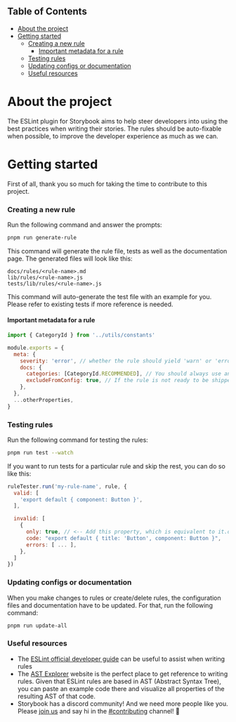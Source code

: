 ## Table of Contents

- [About the project](#about-the-project)
- [Getting started](#getting-started)
  - [Creating a new rule](#creating-a-new-rule)
    - [Important metadata for a rule](#important-metadata-for-a-rule)
  - [Testing rules](#testing-rules)
  - [Updating configs or documentation](#updating-configs-or-documentation)
  - [Useful resources](#useful-resources)

# About the project

The ESLint plugin for Storybook aims to help steer developers into using the best practices when writing their stories. The rules should be auto-fixable when possible, to improve the developer experience as much as we can.

# Getting started

First of all, thank you so much for taking the time to contribute to this project.

### Creating a new rule

Run the following command and answer the prompts:

```sh
pnpm run generate-rule
```

This command will generate the rule file, tests as well as the documentation page.
The generated files will look like this:

```
docs/rules/<rule-name>.md
lib/rules/<rule-name>.js
tests/lib/rules/<rule-name>.js
```

This command will auto-generate the test file with an example for you. Please refer to existing tests if more reference is needed.

#### Important metadata for a rule

```js
import { CategoryId } from '../utils/constants'

module.exports = {
  meta: {
    severity: 'error', // whether the rule should yield 'warn' or 'error'
    docs: {
      categories: [CategoryId.RECOMMENDED], // You should always use an existing category from the CategoryId enum], or create a new one there
      excludeFromConfig: true, // If the rule is not ready to be shipped in any category, set this flag to true, otherwise remove it
    },
  },
  ...otherProperties,
}
```

### Testing rules

Run the following command for testing the rules:

```sh
pnpm run test --watch
```

If you want to run tests for a particular rule and skip the rest, you can do so like this:

```js
ruleTester.run('my-rule-name', rule, {
  valid: [
    'export default { component: Button }',
  ],

  invalid: [
    {
      only: true, // <-- Add this property, which is equivalent to it.only in jest
      code: "export default { title: 'Button', component: Button }",
      errors: [ ... ],
    },
  ]
})
```

### Updating configs or documentation

When you make changes to rules or create/delete rules, the configuration files and documentation have to be updated. For that, run the following command:

```sh
pnpm run update-all
```

### Useful resources

- The [ESLint official developer guide](https://eslint.org/docs/developer-guide/working-with-rules) can be useful to assist when writing rules
- The [AST Explorer](https://astexplorer.net/) website is the perfect place to get reference to writing rules. Given that ESLint rules are based in AST (Abstract Syntax Tree), you can paste an example code there and visualize all properties of the resulting AST of that code.
- Storybook has a discord community! And we need more people like you. Please [join us](https://discord.gg/storybook) and say hi in the [#contributing](https://discord.com/channels/486522875931656193/839297503446695956) channel! 👋
